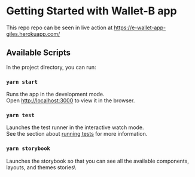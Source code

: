 # Getting Started with Wallet-B app

This repo repo can be seen in live action at https://e-wallet-app-giles.herokuapp.com/


## Available Scripts

In the project directory, you can run:

### `yarn start`

Runs the app in the development mode.\
Open [http://localhost:3000](http://localhost:3000) to view it in the browser.


### `yarn test`

Launches the test runner in the interactive watch mode.\
See the section about [running tests](https://facebook.github.io/create-react-app/docs/running-tests) for more information.

### `yarn storybook`

Launches the storybook so that you can see all the available components, layouts, and themes stories\
